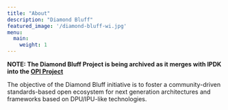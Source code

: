 ```yaml
---
title: "About"
description: "Diamond Bluff"
featured_image: '/diamond-bluff-wi.jpg'
menu:
  main:
    weight: 1
---
```


<b>NOTE: The Diamond Bluff Project is being archived as it merges with IPDK into the [OPI Project](https://opiproject.org)</b>

The objective of the Diamond Bluff initiative is to foster a community-driven
standards-based open ecosystem for next generation architectures and frameworks
based on DPU/IPU-like technologies.
